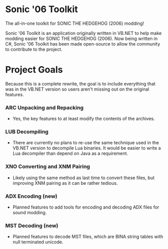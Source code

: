 # Sonic '06 Toolkit
The all-in-one toolkit for SONIC THE HEDGEHOG (2006) modding!

Sonic '06 Toolkit is an application originally written in VB.NET to help make modding easier for SONIC THE HEDGEHOG (2006). Now being written in C#, Sonic '06 Toolkit has been made open-source to allow the community to contribute to the project.

# Project Goals
Because this is a complete rewrite, the goal is to include everything that was in the VB.NET version so users aren't missing out on the original features.

### ARC Unpacking and Repacking
- Yes, the key features to at least modify the contents of the archives.

### LUB Decompiling
- There are currently no plans to re-use the same technique used in the VB.NET version to decompile Lua binaries. It would be easier to write a Lua decompiler than depend on Java as a requirement.

### XNO Converting and XNM Pairing
- Likely using the same method as last time to convert these files, but improving XNM pairing as it can be rather tedious.

### ADX Encoding (new)
- Planned features to add tools for encoding and decoding ADX files for sound modding.

### MST Decoding (new)
- Planned features to decode MST files, which are BINA string tables with null terminated unicode.

